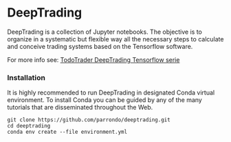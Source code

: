# DeepTrading


DeepTrading is a collection of Jupyter notebooks. The objective is to organize in a systematic but flexible way all the necessary steps to calculate and conceive trading systems based on the Tensorflow software.

For more info see: [TodoTrader DeepTrading Tensorflow serie](https://todotrader.com/)

### Installation

It is highly recommended to run DeepTrading in designated Conda virtual environment.
To install Conda you can be guided by any of the many tutorials that are disseminated
throughout the Web.

```
git clone https://github.com/parrondo/deeptrading.git
cd deeptrading
conda env create --file environment.yml
```


